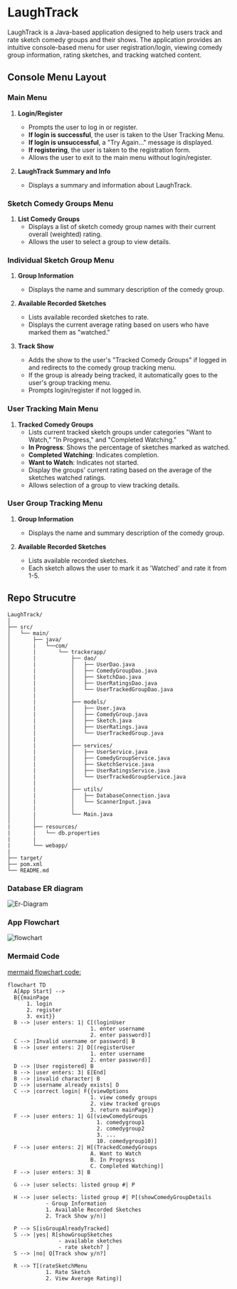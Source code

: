 # LaughTrack
LaughTrack is a Java-based application designed to help users track and rate sketch comedy groups and their shows. The application provides an intuitive console-based menu for user registration/login, viewing comedy group information, rating sketches, and tracking watched content.

## Console Menu Layout

### Main Menu

1. **Login/Register**
    - Prompts the user to log in or register.
    - **If login is successful**, the user is taken to the User Tracking Menu.
    - **If login is unsuccessful**, a "Try Again..." message is displayed.
    - **If registering**, the user is taken to the registration form.
    - Allows the user to exit to the main menu without login/register.

2. **LaughTrack Summary and Info**
    - Displays a summary and information about LaughTrack.

### Sketch Comedy Groups Menu

1. **List Comedy Groups**
    - Displays a list of sketch comedy group names with their current overall (weighted) rating.
    - Allows the user to select a group to view details.

### Individual Sketch Group Menu

1. **Group Information**
    - Displays the name and summary description of the comedy group.

2. **Available Recorded Sketches**
    - Lists available recorded sketches to rate.
    - Displays the current average rating based on users who have marked them as "watched."

3. **Track Show**
    - Adds the show to the user's "Tracked Comedy Groups" if logged in and redirects to the comedy group tracking menu.
    - If the group is already being tracked, it automatically goes to the user's group tracking menu.
    - Prompts login/register if not logged in.

### User Tracking Main Menu

1. **Tracked Comedy Groups**
    - Lists current tracked sketch groups under categories "Want to Watch," "In Progress," and "Completed Watching."
    - **In Progress**: Shows the percentage of sketches marked as watched.
    - **Completed Watching**: Indicates completion.
    - **Want to Watch**: Indicates not started.
    - Display the groups' current rating based on the average of the sketches watched ratings.
    - Allows selection of a group to view tracking details.

### User Group Tracking Menu

1. **Group Information**
    - Displays the name and summary description of the comedy group.

2. **Available Recorded Sketches**
    - Lists available recorded sketches.
    - Each sketch allows the user to mark it as 'Watched' and rate it from 1-5.


## Repo Strucutre

```
LaughTrack/
│
├── src/
│   └── main/
│       ├── java/
│       |   └──com/
│       |       └── trackerapp/
│       |           ├── dao/
│       |           │   ├── UserDao.java
│       |           │   ├── ComedyGroupDao.java
│       |           │   ├── SketchDao.java
│       |           │   ├── UserRatingsDao.java
│       |           │   └── UserTrackedGroupDao.java
│       |           │
│       |           ├── models/
│       |           │   ├── User.java
│       |           │   ├── ComedyGroup.java
│       |           │   ├── Sketch.java
│       |           │   ├── UserRatings.java
│       |           │   └── UserTrackedGroup.java
│       |           │
│       |           ├── services/
│       |           │   ├── UserService.java
│       |           │   ├── ComedyGroupService.java
│       |           │   ├── SketchService.java
│       |           │   ├── UserRatingsService.java
│       |           │   └── UserTrackedGroupService.java
│       |           │
│       |           ├── utils/
│       |           │   ├── DatabaseConnection.java
│       |           │   └── ScannerInput.java
│       |           │
│       |           └── Main.java
│       │
|       ├── resources/
|       |   └── db.properties
|       |
|       └── webapp/
|
├── target/
├── pom.xml
└── README.md
```

### Database ER diagram

![Er-Diagram](./README-images/LaughTrack-ER.png)

### App Flowchart
![flowchart](./README-images/flowchart.png)

### Mermaid Code
[mermaid flowchart code:](https://mermaid.live/edit)

```mermaid
flowchart TD
  A[App Start] --> 
  B{{mainPage
      1. login
      2. register
      3. exit}}
  B --> |user enters: 1| C[(loginUser
                          1. enter username
                          2. enter password)]
  C --> |Invalid username or password| B
  B --> |user enters: 2| D[(registerUser
                          1. enter username
                          2. enter password)]
  D --> |User registered| B
  B --> |user enters: 3| E[End]
  B --> |invalid character| B
  D --> |username already exists| D
  C --> |correct login| F{{viewOptions
                          1. view comedy groups
                          2. view tracked groups
                          3. return mainPage}}
  F --> |user enters: 1| G[(viewComedyGroups
                            1. comedygroup1
                            2. comedygroup2
                            3. ...
                            10. comedygroup10)]
  F --> |user enters: 2| H[(TrackedComedyGroups
                          A. Want to Watch
                          B. In Progress
                          C. Completed Watching)]
  F --> |user enters: 3| B

  G --> |user selects: listed group #| P

  H --> |user selects: listed group #| P[(showComedyGroupDetails
            - Group Information
            1. Available Recorded Sketches
            2. Track Show y/n)]

  P --> S[isGroupAlreadyTracked]
  S --> |yes| R[showGroupSketches
                - available sketches
                - rate sketch? ]
  S --> |no| Q[Track show y/n?]

  R --> T[(rateSketchMenu
            1. Rate Sketch
            2. View Average Rating)]
```
